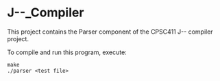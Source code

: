 # J--_Compiler

This project contains the Parser component of the CPSC411 J-- compiler project.


To compile and run this program, execute:

    make
    ./parser <test file>